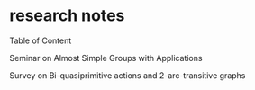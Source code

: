 # research notes

Table of Content

Seminar on Almost Simple Groups with Applications

Survey on Bi-quasiprimitive actions and 2-arc-transitive graphs

